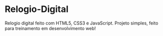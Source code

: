 # Relogio-Digital
Relogio digital feito com HTML5, CSS3 e JavaScript.
Projeto simples, feito para treinamento em desenvolvimento web!
